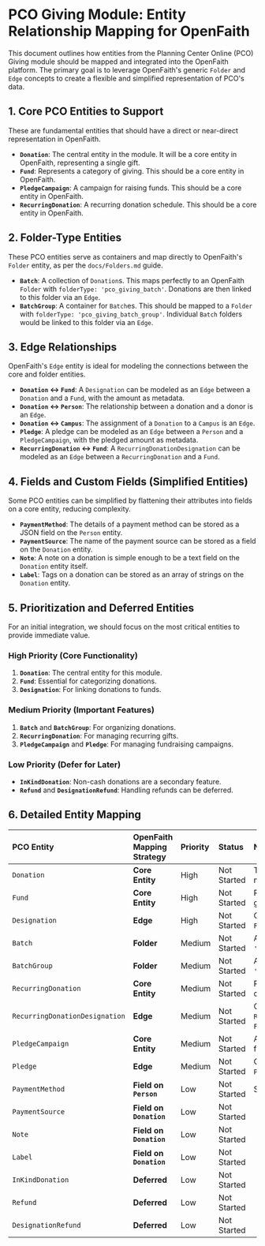 # PCO Giving Module: Entity Relationship Mapping for OpenFaith

This document outlines how entities from the Planning Center Online (PCO) Giving module should be mapped and integrated into the OpenFaith platform. The primary goal is to leverage OpenFaith's generic `Folder` and `Edge` concepts to create a flexible and simplified representation of PCO's data.

## 1. Core PCO Entities to Support

These are fundamental entities that should have a direct or near-direct representation in OpenFaith.

*   **`Donation`**: The central entity in the module. It will be a core entity in OpenFaith, representing a single gift.
*   **`Fund`**: Represents a category of giving. This should be a core entity in OpenFaith.
*   **`PledgeCampaign`**: A campaign for raising funds. This should be a core entity in OpenFaith.
*   **`RecurringDonation`**: A recurring donation schedule. This should be a core entity in OpenFaith.

## 2. Folder-Type Entities

These PCO entities serve as containers and map directly to OpenFaith's `Folder` entity, as per the `docs/Folders.md` guide.

*   **`Batch`**: A collection of `Donation`s. This maps perfectly to an OpenFaith `Folder` with `folderType: 'pco_giving_batch'`. Donations are then linked to this folder via an `Edge`.
*   **`BatchGroup`**: A container for `Batch`es. This should be mapped to a `Folder` with `folderType: 'pco_giving_batch_group'`. Individual `Batch` folders would be linked to this folder via an `Edge`.

## 3. Edge Relationships

OpenFaith's `Edge` entity is ideal for modeling the connections between the core and folder entities.

*   **`Donation` <-> `Fund`**: A `Designation` can be modeled as an `Edge` between a `Donation` and a `Fund`, with the amount as metadata.
*   **`Donation` <-> `Person`**: The relationship between a donation and a donor is an `Edge`.
*   **`Donation` <-> `Campus`**: The assignment of a `Donation` to a `Campus` is an `Edge`.
*   **`Pledge`**: A pledge can be modeled as an `Edge` between a `Person` and a `PledgeCampaign`, with the pledged amount as metadata.
*   **`RecurringDonation` <-> `Fund`**: A `RecurringDonationDesignation` can be modeled as an `Edge` between a `RecurringDonation` and a `Fund`.

## 4. Fields and Custom Fields (Simplified Entities)

Some PCO entities can be simplified by flattening their attributes into fields on a core entity, reducing complexity.

*   **`PaymentMethod`**: The details of a payment method can be stored as a JSON field on the `Person` entity.
*   **`PaymentSource`**: The name of the payment source can be stored as a field on the `Donation` entity.
*   **`Note`**: A note on a donation is simple enough to be a text field on the `Donation` entity itself.
*   **`Label`**: Tags on a donation can be stored as an array of strings on the `Donation` entity.

## 5. Prioritization and Deferred Entities

For an initial integration, we should focus on the most critical entities to provide immediate value.

### High Priority (Core Functionality)

1.  **`Donation`**: The central entity for this module.
2.  **`Fund`**: Essential for categorizing donations.
3.  **`Designation`**: For linking donations to funds.

### Medium Priority (Important Features)

1.  **`Batch`** and **`BatchGroup`**: For organizing donations.
2.  **`RecurringDonation`**: For managing recurring gifts.
3.  **`PledgeCampaign`** and **`Pledge`**: For managing fundraising campaigns.

### Low Priority (Defer for Later)

*   **`InKindDonation`**: Non-cash donations are a secondary feature.
*   **`Refund`** and **`DesignationRefund`**: Handling refunds can be deferred.

## 6. Detailed Entity Mapping

| PCO Entity | OpenFaith Mapping Strategy | Priority | Status | Notes |
| :--- | :--- | :--- | :--- | :--- |
| `Donation` | **Core Entity** | High | Not Started | The central entity for this module. |
| `Fund` | **Core Entity** | High | Not Started | Represents a category of giving. |
| `Designation` | **Edge** | High | Not Started | Connects a `Donation` to a `Fund`. |
| `Batch` | **Folder** | Medium | Not Started | A `Folder` with `folderType: 'pco_giving_batch'`. |
| `BatchGroup` | **Folder** | Medium | Not Started | A `Folder` with `folderType: 'pco_giving_batch_group'`. |
| `RecurringDonation` | **Core Entity** | Medium | Not Started | Represents a recurring donation schedule. |
| `RecurringDonationDesignation` | **Edge** | Medium | Not Started | Connects a `RecurringDonation` to a `Fund`. |
| `PledgeCampaign` | **Core Entity** | Medium | Not Started | A campaign for raising funds. |
| `Pledge` | **Edge** | Medium | Not Started | Connects a `Person` to a `PledgeCampaign`. |
| `PaymentMethod` | **Field on `Person`** | Low | Not Started | Store as a JSON field. |
| `PaymentSource` | **Field on `Donation`** | Low | Not Started |  |
| `Note` | **Field on `Donation`** | Low | Not Started |  |
| `Label` | **Field on `Donation`** | Low | Not Started |  |
| `InKindDonation` | **Deferred** | Low | Not Started |  |
| `Refund` | **Deferred** | Low | Not Started |  |
| `DesignationRefund` | **Deferred** | Low | Not Started |  |
